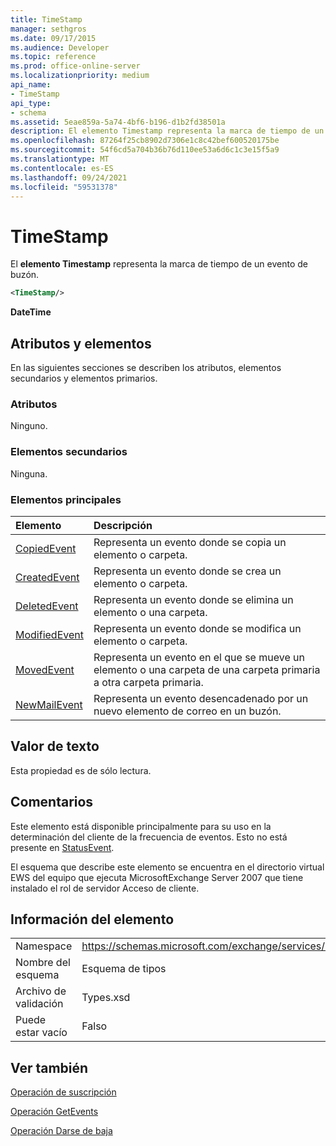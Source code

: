 ```yaml
---
title: TimeStamp
manager: sethgros
ms.date: 09/17/2015
ms.audience: Developer
ms.topic: reference
ms.prod: office-online-server
ms.localizationpriority: medium
api_name:
- TimeStamp
api_type:
- schema
ms.assetid: 5eae859a-5a74-4bf6-b196-d1b2fd38501a
description: El elemento Timestamp representa la marca de tiempo de un evento de buzón.
ms.openlocfilehash: 87264f25cb8902d7306e1c8c42bef600520175be
ms.sourcegitcommit: 54f6cd5a704b36b76d110ee53a6d6c1c3e15f5a9
ms.translationtype: MT
ms.contentlocale: es-ES
ms.lasthandoff: 09/24/2021
ms.locfileid: "59531378"
---
```

# <a name="timestamp"></a>TimeStamp

El **elemento Timestamp** representa la marca de tiempo de un evento de buzón. 
  
```xml
<TimeStamp/>
```

 **DateTime**
## <a name="attributes-and-elements"></a>Atributos y elementos

En las siguientes secciones se describen los atributos, elementos secundarios y elementos primarios.
  
### <a name="attributes"></a>Atributos

Ninguno.
  
### <a name="child-elements"></a>Elementos secundarios

Ninguna.
  
### <a name="parent-elements"></a>Elementos principales

|**Elemento**|**Descripción**|
|:-----|:-----|
|[CopiedEvent](copiedevent.md) <br/> |Representa un evento donde se copia un elemento o carpeta.  <br/> |
|[CreatedEvent](createdevent.md) <br/> |Representa un evento donde se crea un elemento o carpeta.  <br/> |
|[DeletedEvent](deletedevent.md) <br/> |Representa un evento donde se elimina un elemento o una carpeta.  <br/> |
|[ModifiedEvent](modifiedevent.md) <br/> |Representa un evento donde se modifica un elemento o carpeta.  <br/> |
|[MovedEvent](movedevent.md) <br/> |Representa un evento en el que se mueve un elemento o una carpeta de una carpeta primaria a otra carpeta primaria.  <br/> |
|[NewMailEvent](newmailevent.md) <br/> |Representa un evento desencadenado por un nuevo elemento de correo en un buzón.  <br/> |
   
## <a name="text-value"></a>Valor de texto

Esta propiedad es de sólo lectura.
  
## <a name="remarks"></a>Comentarios

Este elemento está disponible principalmente para su uso en la determinación del cliente de la frecuencia de eventos. Esto no está presente en [StatusEvent](statusevent.md).
  
El esquema que describe este elemento se encuentra en el directorio virtual EWS del equipo que ejecuta MicrosoftExchange Server 2007 que tiene instalado el rol de servidor Acceso de cliente.
  
## <a name="element-information"></a>Información del elemento

|||
|:-----|:-----|
|Namespace  <br/> |https://schemas.microsoft.com/exchange/services/2006/types  <br/> |
|Nombre del esquema  <br/> |Esquema de tipos  <br/> |
|Archivo de validación  <br/> |Types.xsd  <br/> |
|Puede estar vacío  <br/> |Falso  <br/> |
   
## <a name="see-also"></a>Ver también



[Operación de suscripción](subscribe-operation.md)
  
[Operación GetEvents](getevents-operation.md)
  
[Operación Darse de baja](unsubscribe-operation.md)

